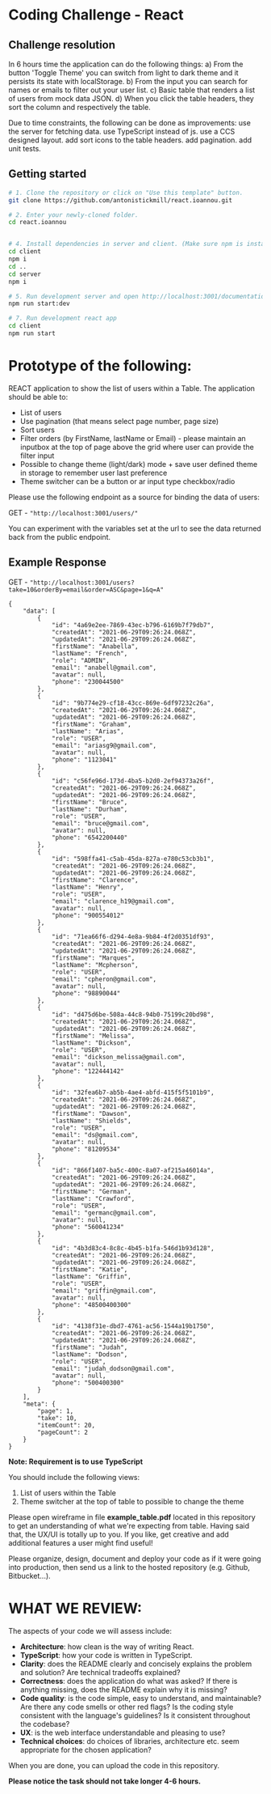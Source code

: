 # Coding Challenge - React

## Challenge resolution

In 6 hours time the application can do the following things:
a) From the button 'Toggle Theme' you can switch from light to dark theme and it persists its state with localStorage.
b) From the input you can search for names or emails to filter out your user list.
c) Basic table that renders a list of users from mock data JSON.
d) When you click the table headers, they sort the column and respectively the table.

Due to time constraints, the following can be done as improvements:
use the server for fetching data.
use TypeScript instead of js.
use a CCS designed layout.
add sort icons to the table headers.
add pagination.
add unit tests.

## Getting started

```bash
# 1. Clone the repository or click on "Use this template" button.
git clone https://github.com/antonistickmill/react.ioannou.git

# 2. Enter your newly-cloned folder.
cd react.ioannou


# 4. Install dependencies in server and client. (Make sure npm is installed)
cd client
npm i
cd ..
cd server
npm i

# 5. Run development server and open http://localhost:3001/documentation/
npm run start:dev

# 7. Run development react app
cd client
npm run start
```

# Prototype of the following:
REACT application to show the list of users within a Table. The application should be able to:
- List of users
- Use pagination (that means select page number, page size)
- Sort users
- Filter orders (by FirstName, lastName or Email) - please maintain an inputbox at the top of page above the grid where user can provide the filter input
- Possible to change theme (light/dark) mode + save user defined theme in storage to remember user last preference
- Theme switcher can be a button or ar input type checkbox/radio


Please use the following endpoint as a source for binding the data of users:

GET - `"http://localhost:3001/users/"`

You can experiment with the variables set at the url to see the data returned back from the public endpoint.

## Example Response

GET - `"http://localhost:3001/users?take=10&orderBy=email&order=ASC&page=1&q=A"`

```code
{
    "data": [
        {
            "id": "4a69e2ee-7869-43ec-b796-6169b7f79db7",
            "createdAt": "2021-06-29T09:26:24.068Z",
            "updatedAt": "2021-06-29T09:26:24.068Z",
            "firstName": "Anabella",
            "lastName": "French",
            "role": "ADMIN",
            "email": "anabell@gmail.com",
            "avatar": null,
            "phone": "230044500"
        },
        {
            "id": "9b774e29-cf18-43cc-869e-6df97232c26a",
            "createdAt": "2021-06-29T09:26:24.068Z",
            "updatedAt": "2021-06-29T09:26:24.068Z",
            "firstName": "Graham",
            "lastName": "Arias",
            "role": "USER",
            "email": "ariasg9@gmail.com",
            "avatar": null,
            "phone": "1123041"
        },
        {
            "id": "c56fe96d-173d-4ba5-b2d0-2ef94373a26f",
            "createdAt": "2021-06-29T09:26:24.068Z",
            "updatedAt": "2021-06-29T09:26:24.068Z",
            "firstName": "Bruce",
            "lastName": "Durham",
            "role": "USER",
            "email": "bruce@gmail.com",
            "avatar": null,
            "phone": "6542200440"
        },
        {
            "id": "598ffa41-c5ab-45da-827a-e780c53cb3b1",
            "createdAt": "2021-06-29T09:26:24.068Z",
            "updatedAt": "2021-06-29T09:26:24.068Z",
            "firstName": "Clarence",
            "lastName": "Henry",
            "role": "USER",
            "email": "clarence_h19@gmail.com",
            "avatar": null,
            "phone": "900554012"
        },
        {
            "id": "71ea66f6-d294-4e8a-9b84-4f2d0351df93",
            "createdAt": "2021-06-29T09:26:24.068Z",
            "updatedAt": "2021-06-29T09:26:24.068Z",
            "firstName": "Marques",
            "lastName": "Mcpherson",
            "role": "USER",
            "email": "cpheron@gmail.com",
            "avatar": null,
            "phone": "98890044"
        },
        {
            "id": "d475d6be-508a-44c8-94b0-75199c20bd98",
            "createdAt": "2021-06-29T09:26:24.068Z",
            "updatedAt": "2021-06-29T09:26:24.068Z",
            "firstName": "Melissa",
            "lastName": "Dickson",
            "role": "USER",
            "email": "dickson_melissa@gmail.com",
            "avatar": null,
            "phone": "122444142"
        },
        {
            "id": "32fea6b7-ab5b-4ae4-abfd-415f5f5101b9",
            "createdAt": "2021-06-29T09:26:24.068Z",
            "updatedAt": "2021-06-29T09:26:24.068Z",
            "firstName": "Dawson",
            "lastName": "Shields",
            "role": "USER",
            "email": "ds@gmail.com",
            "avatar": null,
            "phone": "81209534"
        },
        {
            "id": "866f1407-ba5c-400c-8a07-af215a46014a",
            "createdAt": "2021-06-29T09:26:24.068Z",
            "updatedAt": "2021-06-29T09:26:24.068Z",
            "firstName": "German",
            "lastName": "Crawford",
            "role": "USER",
            "email": "germanc@gmail.com",
            "avatar": null,
            "phone": "560041234"
        },
        {
            "id": "4b3d83c4-8c8c-4b45-b1fa-546d1b93d128",
            "createdAt": "2021-06-29T09:26:24.068Z",
            "updatedAt": "2021-06-29T09:26:24.068Z",
            "firstName": "Katie",
            "lastName": "Griffin",
            "role": "USER",
            "email": "griffin@gmail.com",
            "avatar": null,
            "phone": "48500400300"
        },
        {
            "id": "4138f31e-dbd7-4761-ac56-1544a19b1750",
            "createdAt": "2021-06-29T09:26:24.068Z",
            "updatedAt": "2021-06-29T09:26:24.068Z",
            "firstName": "Judah",
            "lastName": "Dodson",
            "role": "USER",
            "email": "judah_dodson@gmail.com",
            "avatar": null,
            "phone": "500400300"
        }
    ],
    "meta": {
        "page": 1,
        "take": 10,
        "itemCount": 20,
        "pageCount": 2
    }
}
```

**Note: Requirement is to use TypeScript**

You should include the following views:
1. List of users within the Table
2. Theme switcher at the top of table to possible to change the theme

Please open wireframe in file **example_table.pdf** located in this repository to get an understanding of what we're expecting from table. Having said that, the UX/UI is totally up to you. If you like, get creative and add additional features a user might find useful!

Please organize, design, document and deploy your code as if it were going into production, then send us a link to the hosted repository (e.g. Github, Bitbucket...).

# WHAT WE REVIEW:
The aspects of your code we will assess include:
* **Architecture**: how clean is the way of writing React.
* **TypeScript**: how your code is written in TypeScript.
* **Clarity**: does the README clearly and concisely explains the problem and solution? Are technical tradeoffs explained?
* **Correctness**: does the application do what was asked? If there is anything missing, does the README explain why it is missing?
* **Code quality**: is the code simple, easy to understand, and maintainable? Are there any code smells or other red flags? Is the coding style consistent with the language's guidelines? Is it consistent throughout the codebase?
* **UX**: is the web interface understandable and pleasing to use?
* **Technical choices**: do choices of libraries, architecture etc. seem appropriate for the chosen application?

When you are done, you can upload the code in this repository. 

**Please notice the task should not take longer 4-6 hours.**

